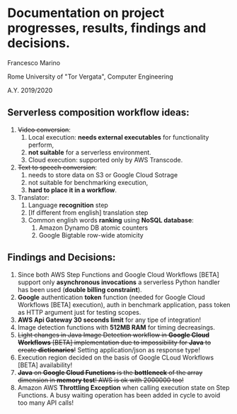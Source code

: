 # Documentation on project progresses, results, findings and decisions.
Francesco Marino

Rome University of "Tor Vergata", Computer Engineering 

A.Y. 2019/2020

## Serverless composition workflow ideas:
1. <s>Video conversion</s>:
	1. Local execution: **needs external executables** for functionality perform,
	2. **not suitable** for a serverless environment.
	3. Cloud execution: supported only by AWS Transcode.
2. <s>Text to speech conversion</s>: 
	1. needs to store data on S3 or Google Cloud Sotrage
	2. not suitable for benchmarking execution,
	3. **hard to place it in a workflow**.
3. Translator:
	1. Language **recognition** step
	2. [If different from english] translation step
	3. Common english words **ranking** using **NoSQL database**:
		1. Amazon Dynamo DB atomic counters
		2. Google Bigtable row-wide atomicity

## Findings and Decisions:
1. Since both AWS Step Functions and Google Cloud Workflows [BETA] support only **asynchronous invocations** a serverless Python handler has been used (**double billing constraint**).
2. **Google** authentication **token** function (needed for Google Cloud Workflows [BETA] execution), auth in benchmark application, pass token as HTTP argument just for testing scopes.
3. **AWS Api Gateway 30 seconds limit** for any tipe of integration!
4. Image detection functions with **512MB RAM** for timing decreasings.
5. <s>Light changes in Java Image Detection workflow in **Google Cloud Workflows** [BETA] implementation due to impossibility for **Java** to create **dictionaries**!</s> Setting application/json as response type!
6. Execution region decided on the basis of Google CLoud Workflows [BETA] availability!
7. ~~**Java** on **Google Cloud Functions** is the **bottleneck** of the array dimension in **memory test**! AWS is ok with 2000000 too!~~
8. Amazon AWS **Throttling Exception** when calling execution state on Step Functions. A busy waiting operation has been added in cycle to avoid too many API calls!
